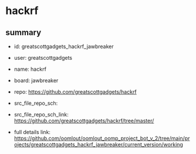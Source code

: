 # hackrf
 
## summary 
* id: greatscottgadgets_hackrf_jawbreaker
* user: greatscottgadgets
* name: hackrf
* board: jawbreaker
* repo: https://github.com/greatscottgadgets/hackrf



* src_file_repo_sch: 
* src_file_repo_sch_link: https://github.com/greatscottgadgets/hackrf/tree/master/
* full details link: https://github.com/oomlout/oomlout_oomp_project_bot_v_2/tree/main/projects/greatscottgadgets_hackrf_jawbreaker/current_version/working  






